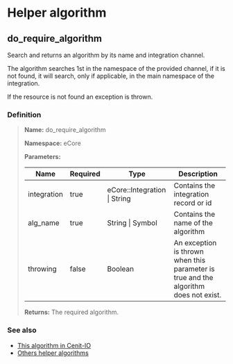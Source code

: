 # Helper algorithm

## do_require_algorithm

Search and returns an algorithm by its name and integration channel.

The algorithm searches 1st in the namespace of the provided channel, if it is not found, it will search, 
only if applicable, in the main namespace of the integration.

If the resource is not found an exception is thrown.
    
### Definition

> **Name:** do_require_algorithm
> 
> **Namespace:** eCore
>
> **Parameters:**
> 
> | Name | Required | Type | Description |
> | ---- | -------- | ---- | ----------- |
> | integration | true | eCore::Integration \| String | Contains the integration record or id |
> | alg_name | true | String \| Symbol | Contains the name of the algorithm |
> | throwing | false | Boolean | An exception is thrown when this parameter is true and the algorithm does not exist. |
>
> **Returns:** The required algorithm.

### See also
* [This algorithm in Cenit-IO](https://cenit.io/algorithm?f[name][40703][o]=is&f[name][40703][v]=do_require_algorithm&f[namespace][40840][v]=eCore)
* [Others helper algorithms](overview?id=do_require_algorithm)